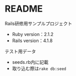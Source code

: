 

# README

Rails研修用サンプルプロジェクト

- Ruby version：2.1.2
- Rails version：4.1.8

テスト用データ

- seeds.rb内に記載
- 取り込む際は`rake db:seed`
